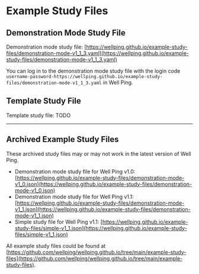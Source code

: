 # Example Study Files

## Demonstration Mode Study File

Demonstration mode study file: [https://wellping.github.io/example-study-files/demonstration-mode-v1_1_3.yaml](https://wellping.github.io/example-study-files/demonstration-mode-v1_1_3.yaml)

You can log in to the demonstration mode study file with the login code `username-password-https://wellping.github.io/example-study-files/demonstration-mode-v1_1_3.yaml` in Well Ping.

## Template Study File

Template study file: TODO

---

## Archived Example Study Files

These archived study files may or may not work in the latest version of Well Ping.

- Demonstration mode study file for Well Ping v1.0: [https://wellping.github.io/example-study-files/demonstration-mode-v1_0.json](https://wellping.github.io/example-study-files/demonstration-mode-v1_0.json)
- Demonstration mode study file for Well Ping v1.1: [https://wellping.github.io/example-study-files/demonstration-mode-v1_1.json](https://wellping.github.io/example-study-files/demonstration-mode-v1_1.json)
- Simple study file for Well Ping v1.1: [https://wellping.github.io/example-study-files/simple-v1_1.json](https://wellping.github.io/example-study-files/simple-v1_1.json)

All example study files could be found at [https://github.com/wellping/wellping.github.io/tree/main/example-study-files](https://github.com/wellping/wellping.github.io/tree/main/example-study-files).
